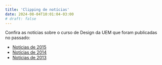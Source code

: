 ```yaml
---
title: 'Clipping de notícias'
date: 2024-08-04T10:01:04-03:00
# draft: false
---
```


Confira as notícias sobre o curso de Design da UEM que foram publicadas no passado:

*   [Notícias de 2015](<noticias/2015/> "Notícias de 2015")
*   [Notícias de 2014](<noticias/2014/> "Notícias de 2014")
*   [Notícias de 2013](<noticias/2013/> "Notícias de 2013")